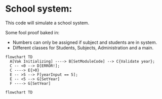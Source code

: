 # School system:

This code will simulate a school system.

Some fool proof baked in:
* Numbers can only be assigned if subject and students are in system.
* Different classes for Students, Subjects, Administration and a main.

```mermaid
flowchart TD
  A[Vak Initializing] ----> B[SetModuleCode] --> C{Validate year};
  C -- <0 --> D[ERROR!];
  C ----> E{>0}
  E -- >5 --> F[yearInput == 5];
  E -- <5 --> G[SetYear]
  F ----> G[SetYear]
```

```mermaid
flowchart TD
  
```
